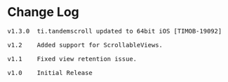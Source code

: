 # Change Log
<pre>
v1.3.0 	ti.tandemscroll updated to 64bit iOS [TIMOB-19092]

v1.2	Added support for ScrollableViews.

v1.1	Fixed view retention issue.

v1.0    Initial Release
